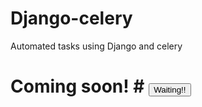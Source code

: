 # Django-celery
Automated tasks using Django and celery
<h1> <strong> Coming soon! </strong> </h>
# <button type="submit"> Waiting!! </button>
